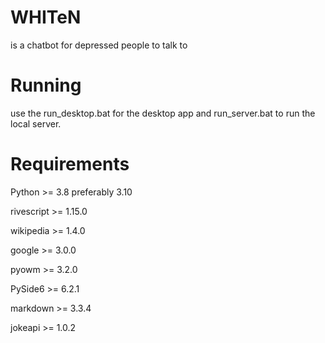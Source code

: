 # WHITeN
is a chatbot for depressed people to talk to
# Running
use the run_desktop.bat for the desktop app and run_server.bat to run the local server.
# Requirements
Python >= 3.8
preferably 3.10

rivescript >= 1.15.0

wikipedia >= 1.4.0

google >= 3.0.0

pyowm >= 3.2.0

PySide6 >= 6.2.1

markdown >= 3.3.4

jokeapi >= 1.0.2

